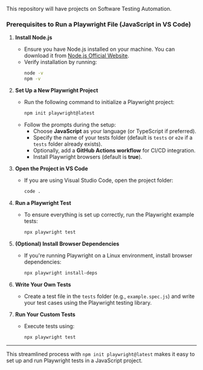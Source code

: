 This repository will have projects on Software Testing Automation.

### Prerequisites to Run a Playwright File (JavaScript in VS Code)

1. **Install Node.js**
   - Ensure you have Node.js installed on your machine. You can download it from [Node.js Official Website](https://nodejs.org/).
   - Verify installation by running:
     ```bash
     node -v
     npm -v
     ```

2. **Set Up a New Playwright Project**
   - Run the following command to initialize a Playwright project:
     ```bash
     npm init playwright@latest
     ```
   - Follow the prompts during the setup:
     - Choose **JavaScript** as your language (or TypeScript if preferred).
     - Specify the name of your tests folder (default is `tests` or `e2e` if a `tests` folder already exists).
     - Optionally, add a **GitHub Actions workflow** for CI/CD integration.
     - Install Playwright browsers (default is **true**).

3. **Open the Project in VS Code**
   - If you are using Visual Studio Code, open the project folder:
     ```bash
     code .
     ```

4. **Run a Playwright Test**
   - To ensure everything is set up correctly, run the Playwright example tests:
     ```bash
     npx playwright test
     ```

5. **(Optional) Install Browser Dependencies**
   - If you're running Playwright on a Linux environment, install browser dependencies:
     ```bash
     npx playwright install-deps
     ```

6. **Write Your Own Tests**
   - Create a test file in the `tests` folder (e.g., `example.spec.js`) and write your test cases using the Playwright testing library.

7. **Run Your Custom Tests**
   - Execute tests using:
     ```bash
     npx playwright test
     ```

---

This streamlined process with `npm init playwright@latest` makes it easy to set up and run Playwright tests in a JavaScript project.
